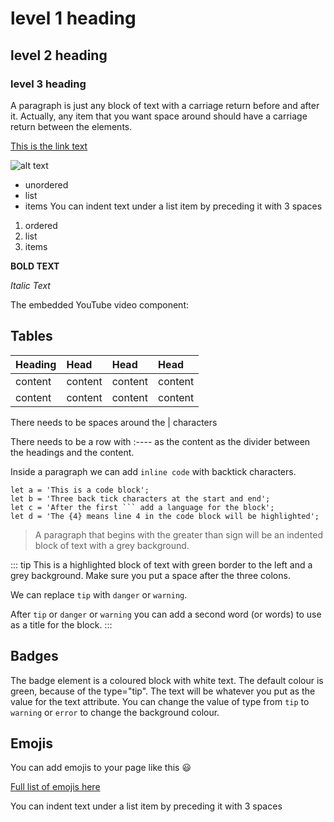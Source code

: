 # level 1 heading

## level 2 heading

### level 3 heading

A paragraph is just any block of text with a carriage return before and after it. Actually, any item that you want space around should have a carriage return between the elements.

[This is the link text](http://www.example.com)

![alt text](http://picsum.photos/300/300)

- unordered
- list
- items
   You can indent text under a list item by preceding it with 3 spaces

1. ordered
2. list
3. items

**BOLD TEXT**

_Italic Text_

The embedded YouTube video component:

<YouTube
  title="the title for the embedded youtube video"
  url="https://www.youtube,.com/embed/unique-video-id"
/>

## Tables

| Heading | Head    | Head    | Head    |
| :------ | :------ | :------ | :------ |
| content | content | content | content |
| content | content | content | content |

There needs to be spaces around the | characters

There needs to be a row with :---- as the content as the divider between the headings and the content.

Inside a paragraph we can add `inline code` with backtick characters.

````js{4}
let a = 'This is a code block';
let b = 'Three back tick characters at the start and end';
let c = 'After the first ``` add a language for the block';
let d = 'The {4} means line 4 in the code block will be highlighted';
````

> A paragraph that begins with the greater than sign will be an indented block of text with a grey background.

::: tip
This is a highlighted block of text with green border to the left and a grey background. Make sure you put a space after the three colons.

We can replace `tip` with `danger` or `warning`.

After `tip` or `danger` or `warning` you can add a second word (or words) to use as a title for the block.
:::

## Badges

<Badge text="30 mins" type="tip"/>

The badge element is a coloured block with white text. The default colour is green, because of the type="tip". The text will be whatever you put as the value for the text attribute. You can change the value of type from `tip` to `warning` or `error` to change the background colour.

## Emojis

You can add emojis to your page like this :smiley:

[Full list of emojis here](https://github.com/markdown-it/markdown-it-emoji/blob/master/lib/data/full.json)


   You can indent text under a list item by preceding it with 3 spaces